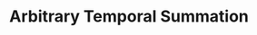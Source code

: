 ---
title: Arbitrary Temporal Summation
description: Instructions on how to install LabBench
weight: 20
---